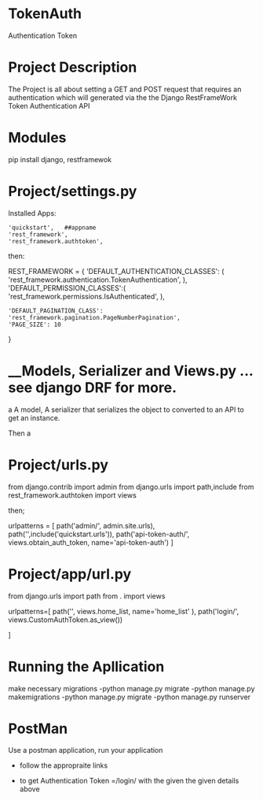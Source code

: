 # TokenAuth
Authentication Token

# Project Description
The Project is all about setting a GET and POST request that requires an authentication which will 
generated via the the Django RestFrameWork Token Authentication API

# Modules
pip install django, restframewok

# Project/settings.py
Installed Apps:

    'quickstart',   ##appname
    'rest_framework',
    'rest_framework.authtoken',

then:

REST_FRAMEWORK = {
    'DEFAULT_AUTHENTICATION_CLASSES': (
               'rest_framework.authentication.TokenAuthentication',
    ),
    'DEFAULT_PERMISSION_CLASSES':(
                'rest_framework.permissions.IsAuthenticated',
    ),



    'DEFAULT_PAGINATION_CLASS': 'rest_framework.pagination.PageNumberPagination',
    'PAGE_SIZE': 10
}


# __Models, Serializer and Views.py ... see django DRF for more.

a A model, A serializer that serializes the object to converted to an API to get an instance.

Then a 



# Project/urls.py

from django.contrib import admin
from django.urls import path,include
from rest_framework.authtoken import views

then;

urlpatterns = [
    path('admin/', admin.site.urls),
    path('',include('quickstart.urls')),
    path('api-token-auth/', views.obtain_auth_token, name='api-token-auth')
] 

# Project/app/url.py

from django.urls import path
from . import views

urlpatterns=[
    path('', views.home_list, name='home_list' ),
    path('login/', views.CustomAuthToken.as_view())

]
    

# Running the Apllication

make necessary migrations
-python manage.py migrate
-python manage.py makemigrations
-python manage.py migrate
-python manage.py runserver

# PostMan
Use a postman application, run your application 

- follow the appropraite links

- to get Authentication Token =/login/
with the given the given details above

